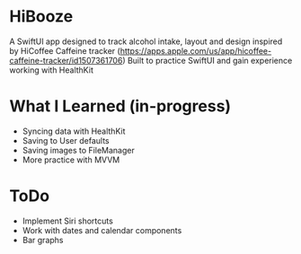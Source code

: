 # HiBooze

A SwiftUI app designed to track alcohol intake, layout and design inspired by HiCoffee Caffeine tracker (https://apps.apple.com/us/app/hicoffee-caffeine-tracker/id1507361706)
Built to practice SwiftUI and gain experience working with HealthKit

# What I Learned (in-progress)
- Syncing data with HealthKit
- Saving to User defaults
- Saving images to FileManager
- More practice with MVVM


# ToDo
- Implement Siri shortcuts
- Work with dates and calendar components 
- Bar graphs
